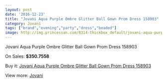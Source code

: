 ```yaml
---
layout: post
date: '2016-12-23'
title: "Jovani Aqua Purple Ombre Glitter Ball Gown Prom Dress 158903"
category: Jovani
tags: ["brand","evening","party","dress","beaded"]
image: http://img.princessan.com/8314-thickbox_default/jovani-aqua-purple-ombre-glitter-ball-gown-prom-dress-158903.jpg
---
```

Jovani Aqua Purple Ombre Glitter Ball Gown Prom Dress 158903

On Sales: **$350.7558**
<a href="https://www.princessan.com/en/jovani/3668-jovani-aqua-purple-ombre-glitter-ball-gown-prom-dress-158903.html"><amp-img layout="responsive" width="600" height="600" src="//img.princessan.com/8314-thickbox_default/jovani-aqua-purple-ombre-glitter-ball-gown-prom-dress-158903.jpg" alt="Jovani Aqua Purple Ombre Glitter Ball Gown Prom Dress 158903 0" /></a>
<a href="https://www.princessan.com/en/jovani/3668-jovani-aqua-purple-ombre-glitter-ball-gown-prom-dress-158903.html"><amp-img layout="responsive" width="600" height="600" src="//img.princessan.com/8315-thickbox_default/jovani-aqua-purple-ombre-glitter-ball-gown-prom-dress-158903.jpg" alt="Jovani Aqua Purple Ombre Glitter Ball Gown Prom Dress 158903 1" /></a>

Buy it: [Jovani Aqua Purple Ombre Glitter Ball Gown Prom Dress 158903](https://www.princessan.com/en/jovani/3668-jovani-aqua-purple-ombre-glitter-ball-gown-prom-dress-158903.html "Jovani Aqua Purple Ombre Glitter Ball Gown Prom Dress 158903")

View more: [Jovani](https://www.princessan.com/en/26-jovani "Jovani")